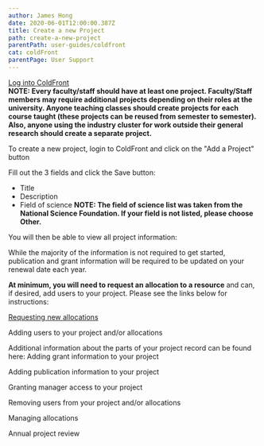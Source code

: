 ```yaml
---
author: James Hong
date: 2020-06-01T12:00:00.387Z
title: Create a new Project
path: create-a-new-project
parentPath: user-guides/coldfront
cat: coldFront
parentPage: User Support
---
```


[Log into ColdFront](https://hpcaccount.usc.edu/)  
**NOTE: Every faculty/staff should have at least one project.  Faculty/Staff members may require additional projects depending on their roles at the university.  Anyone teaching classes should create projects for each course taught (these projects can be reused from semester to semester).  Also, anyone using the industry cluster for work outside their general research should create a separate project.**


To create a new project, login to ColdFront and click on the "Add a Project" button
 

Fill out the 3 fields and click the Save button:
* Title
* Description
* Field of science 
**NOTE: The field of science list was taken from the National Science Foundation.  If your field is not listed, please choose Other.**
 

You will then be able to view all project information:  


While the majority of the information is not required to get started, publication and grant information will be required to be updated on your renewal date each year.


**At minimum, you will need to request an allocation to a resource** and can, if desired, add users to your project.  Please see the links below for instructions:  

[Requesting new allocations](Request-new-Allocation.md)

Adding users to your project and/or allocations


Additional information about the parts of your project record can be found here:
Adding grant information to your project

 
Adding publication information to your project


Granting manager access to your project


Removing users from your project and/or allocations


Managing allocations


Annual project review
